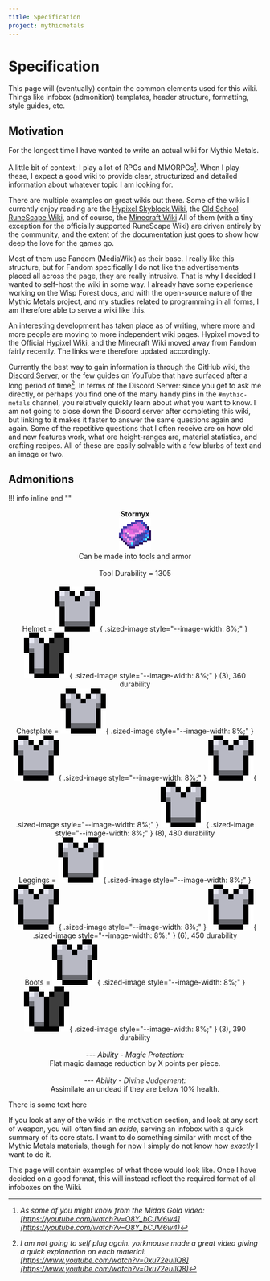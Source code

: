 ```yaml
---
title: Specification
project: mythicmetals
---
```


# Specification
This page will (eventually) contain the common elements used for this wiki. Things like infobox (admonition) templates, header structure, formatting, style guides, etc.

## Motivation
For the longest time I have wanted to write an actual wiki for Mythic Metals.

A little bit of context: I play a lot of RPGs and MMORPGs[^1]. When I play these, I expect a good wiki to provide clear, structurized and detailed information about whatever topic I am looking for. 

There are multiple examples on great wikis out there. Some of the wikis I currently enjoy reading are the [Hypixel Skyblock Wiki](https://wiki.hypixel.net), the [Old School RuneScape Wiki](https://os.rs.wiki), and of course, the [Minecraft Wiki](https://minecraft.wiki) All of them (with a tiny exception for the officially supported RuneScape Wiki) are driven entirely by the community, and the extent of the documentation just goes to show how deep the love for the games go. 

Most of them use Fandom (MediaWiki) as their base. I really like this structure, but for Fandom specifically I do not like the advertisements placed all across the page, they are really intrusive. That is why I decided I wanted to self-host the wiki in some way. I already have some experience working on the Wisp Forest docs, and with the open-source nature of the Mythic Metals project, and my studies related to programming in all forms, I am therefore able to serve a wiki like this. 

An interesting development has taken place as of writing, where more and more people are moving to more independent wiki pages. Hypixel moved to the Official Hypixel Wiki, and the Minecraft Wiki moved away from Fandom fairly recently. The links were therefore updated accordingly.

Currently the best way to gain information is through the GitHub wiki, the [Discord Server](https://discord.com/invite/69cKvQWScC), or the few guides on YouTube that have surfaced after a long period of time[^2]. In terms of the Discord Server: since you get to ask me directly, or perhaps you find one of the many handy pins in the `#mythic-metals` channel, you relatively quickly learn about what you want to know. I am not going to close down the Discord server after completing this wiki, but linking to it makes it faster to answer the same questions again and again. Some of the repetitive questions that I often receive are on how old and new features work, what ore height-ranges are, material statistics, and crafting recipes. All of these are easily solvable with a few blurbs of text and an image or two. 

## Admonitions
!!! info inline end ""
    <center>**Stormyx**<br>
    ![Image of a Stormyx Ingot, a mainly pink ingot with a blue accent/border](assets/favicon.png)<br>
    Can be made into tools and armor<br><br>
    Tool Durability = 1305<br><br>
    Helmet = 
    ![armor](assets/icon/full_armor_icon.png){ .sized-image style="--image-width: 8%;" }
    ![armor](assets/icon/half_armor_icon.png){ .sized-image style="--image-width: 8%;" }
    (3), 360 durability<br>
    Chestplate =
    ![armor](assets/icon/full_armor_icon.png){ .sized-image style="--image-width: 8%;" }
    ![armor](assets/icon/full_armor_icon.png){ .sized-image style="--image-width: 8%;" }
    ![armor](assets/icon/full_armor_icon.png){ .sized-image style="--image-width: 8%;" }
    ![armor](assets/icon/full_armor_icon.png){ .sized-image style="--image-width: 8%;" }
    (8), 480 durability<br>
    Leggings = 
    ![armor](assets/icon/full_armor_icon.png){ .sized-image style="--image-width: 8%;" }
    ![armor](assets/icon/full_armor_icon.png){ .sized-image style="--image-width: 8%;" }
    ![armor](assets/icon/full_armor_icon.png){ .sized-image style="--image-width: 8%;" }
    (6), 450 durability<br>
    Boots = 
    ![armor](assets/icon/full_armor_icon.png){ .sized-image style="--image-width: 8%;" }
    ![armor](assets/icon/half_armor_icon.png){ .sized-image style="--image-width: 8%;" }
    (3), 390 durability<br><br>
    ---
    *Ability - Magic Protection:* <br>
    Flat magic damage reduction by X points per piece.<br>
    <br>
    ---
    *Ability - Divine Judgement:* <br>
    Assimilate an undead if they are below 10% health.<br>
    </center>

There is some text here

If you look at any of the wikis in the motivation section, and look at any sort of weapon, you will often find an *aside*, serving an infobox with a quick summary of its core stats. I want to do something similar with most of the Mythic Metals materials, though for now I simply do not know how *exactly* I want to do it.

This page will contain examples of what those would look like. Once I have decided on a good format, this will instead reflect the required format of all infoboxes on the Wiki. 

[^1]: *As some of you might know from the Midas Gold video: [https://youtube.com/watch?v=O8Y_bCJM6w4](https://youtube.com/watch?v=O8Y_bCJM6w4)*
[^2]: *I am not going to self plug again. yorkmouse made a great video giving a quick explanation on each material: [https://www.youtube.com/watch?v=0xu72euIlQ8](https://www.youtube.com/watch?v=0xu72euIlQ8)*
